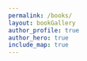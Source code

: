 ```yaml
---
permalink: /books/
layout: bookGallery
author_profile: true
author_hero: true
include_map: true
---
```

